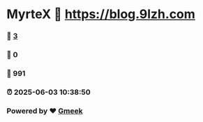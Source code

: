 # MyrteX :link: https://blog.9lzh.com 
### :page_facing_up: [3](https://blog.9lzh.com/tag.html) 
### :speech_balloon: 0 
### :hibiscus: 991 
### :alarm_clock: 2025-06-03 10:38:50 
### Powered by :heart: [Gmeek](https://github.com/Meekdai/Gmeek)
